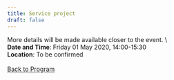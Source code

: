 ```yaml
---
title: Service project
draft: false
---
```


More details will be made available closer to the event. \\
\
**Date and Time**: Friday 01 May 2020, 14:00-15:30 \
**Location**: To be confirmed
\
\
[Back to Program](/program)
